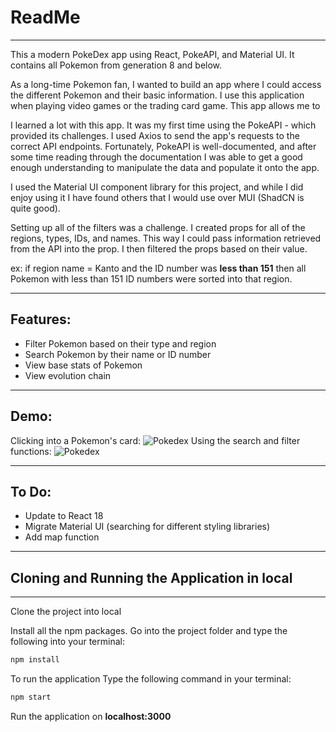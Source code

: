 # ReadMe
---
This a modern PokeDex app using React, PokeAPI, and Material UI. It contains all Pokemon from generation 8 and below.

As a long-time Pokemon fan, I wanted to build an app where I could access the different Pokemon and their basic information. I use this application when playing video games or the trading card game. This app allows me to 

I learned a lot with this app. It was my first time using the PokeAPI - which provided its challenges. I used Axios to send the app's requests to the correct API endpoints. Fortunately, PokeAPI is well-documented, and after some time reading through the documentation I was able to get a good enough understanding to manipulate the data and populate it onto the app.

I used the Material UI component library for this project, and while I did enjoy using it I have found others that I would use over MUI (ShadCN is quite good). 

Setting up all of the filters was a challenge. I created props for all of the regions, types, IDs, and names. This way I could pass information retrieved from the API into the prop. I then filtered the props based on their value. 

ex: if region name = Kanto and the ID number was **less than 151** then all Pokemon with less than 151 ID numbers were sorted into that region.

---

## Features:

- Filter Pokemon based on their type and region
- Search Pokemon by their name or ID number
- View base stats of Pokemon
- View evolution chain

---

## Demo:
Clicking into a Pokemon's card:
![Pokedex](./public/demo/pokedexDemo1.gif)
Using the search and filter functions:
![Pokedex](./public/demo/pokedexDemo2.gif)

---
## To Do:

- Update to React 18
- Migrate Material UI (searching for different styling libraries)
- Add map function
---
## Cloning and Running the Application in local
---
Clone the project into local

Install all the npm packages. Go into the project folder and type the following into your terminal:

```bash
npm install
```

To run the application Type the following command in your terminal:

```bash
npm start
```

Run the application on **localhost:3000**
